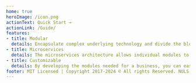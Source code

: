 ```yaml
---
home: true
heroImage: /icon.png
actionText: Quick Start →
actionLink: /Guide/
features:
- title: Modular
  details: Encapsulate complex underlying technology and divide the blockchain system into completely independent modules
- title: Microservices
  details: The microservices architecture allows individual modules to run independently, use different languages to develop modules and add them to the blockchain network
- title: Customizable
  details: By developing the modules needed for a business, you can easily build an application blockchain
footer: MIT Licensed | Copyright 2017-2024 © All rights Reserved. NULS
---
```


